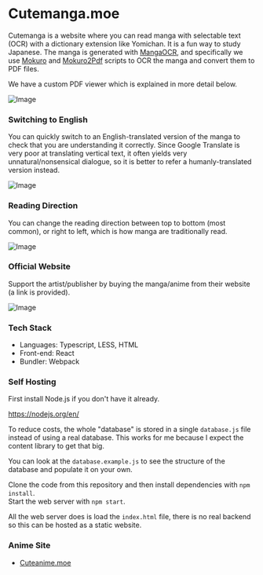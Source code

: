 # Cutemanga.moe

Cutemanga is a website where you can read manga with selectable text (OCR) with a dictionary extension like Yomichan. It is a fun way to study Japanese. The manga is 
generated with [MangaOCR](https://github.com/kha-white/manga-ocr), and specifically we use [Mokuro](https://github.com/kha-white/mokuro) 
and [Mokuro2Pdf](https://github.com/Kartoffel0/Mokuro2Pdf) scripts to OCR the manga and convert them to PDF files. 

We have a custom PDF viewer which is explained in more detail below.

![Image](https://github.com/Tenpi/CuteManga.moe/blob/main/assets/images/about.png?raw=true)

### Switching to English

You can quickly switch to an English-translated version of the manga to check that you are understanding it correctly. Since Google Translate
is very poor at translating vertical text, it often yields very unnatural/nonsensical dialogue, so it is better to refer a humanly-translated version 
instead.

![Image](https://github.com/Tenpi/CuteManga.moe/blob/main/assets/images/switchingtoenglish.png?raw=true)

### Reading Direction

You can change the reading direction between top to bottom (most common), or right to left, which is how manga are traditionally read.

![Image](https://github.com/Tenpi/CuteManga.moe/blob/main/assets/images/readingdirection.png?raw=true)

### Official Website

Support the artist/publisher by buying the manga/anime from their website (a link is provided). 

![Image](https://github.com/Tenpi/CuteManga.moe/blob/main/assets/images/officialwebsite.png?raw=true)

### Tech Stack

- Languages: Typescript, LESS, HTML
- Front-end: React 
- Bundler: Webpack

### Self Hosting

First install Node.js if you don't have it already. 

https://nodejs.org/en/

To reduce costs, the whole "database" is stored in a single `database.js` file instead of using a 
real database. This works for me because I expect the content library to get that big.

You can look at the `database.example.js` to see the structure of the database and populate it on your own.

Clone the code from this repository and then install dependencies with `npm install`. \
Start the web server with `npm start`. 

All the web server does is load the `index.html` file, there is no real backend so this can be hosted as a static 
website. 

### Anime Site
- [Cuteanime.moe](https://github.com/Tenpi/Cuteanime.moe)
